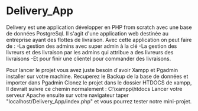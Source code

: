 # Delivery_App

Delivery est une application développer en PHP from scratch avec une base de données PostgreSql. 
Il s'agit d'une application web destinée au entreprise ayant des flottes de livraison.
Avec cette application on peut faire de :
  -La gestion des admins avec super admin à la clé
  -La gestion des livreurs et des livraison par les admins qui attribue a des livreurs des livraisons
  -Et pour finir une clientel pour commander des livraisons.
  
Pour lancer le projet vous avez juste besoin d'avoir Xampp et Pgadmin installer sur votre machine.
Recuperez le Backup de la base de données et importer dans Pgadmin
Clonez le projet dans le dossier HTDOCS de xampp, Il devrait suivre ce chemin normalement : C:\xampp\htdocs
Lancer votre serveur Apache ensuite sur votre navigateur taper "localhost/Delivery_App/index.php" et vous pourrez tester notre mini-projet.
